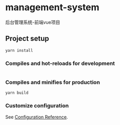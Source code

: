 # management-system
后台管理系统-前端vue项目

## Project setup
```
yarn install
```

### Compiles and hot-reloads for development
```

```

### Compiles and minifies for production
```
yarn build
```

### Customize configuration
See [Configuration Reference](https://cli.vuejs.org/config/).